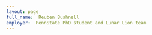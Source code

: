 ```yaml
---
layout: page
full_name:  Reuben Bushnell
employer:  PennState PhD student and Lunar Lion team
---
```

